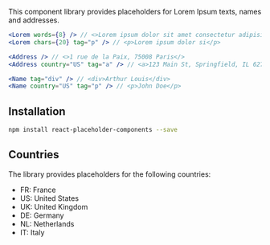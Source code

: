 This component library provides placeholders for Lorem Ipsum texts, names and addresses.

```jsx
<Lorem words={8} /> // <>Lorem ipsum dolor sit amet consectetur adipisicing elit.</>
<Lorem chars={20} tag="p" /> // <p>Lorem ipsum dolor si</p>

<Address /> // <>1 rue de la Paix, 75008 Paris</>
<Address country="US" tag="a" /> // <a>123 Main St, Springfield, IL 62701</a>

<Name tag="div" /> // <div>Arthur Louis</div>
<Name country="US" tag="p" /> // <p>John Doe</p>
```

## Installation

```bash
npm install react-placeholder-components --save
```

## Countries

The library provides placeholders for the following countries:

-   FR: France
-   US: United States
-   UK: United Kingdom
-   DE: Germany
-   NL: Netherlands
-   IT: Italy

